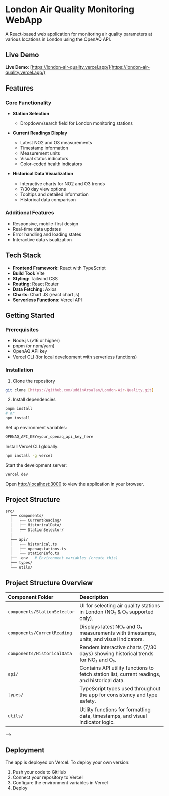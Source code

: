 # London Air Quality Monitoring WebApp

A React-based web application for monitoring air quality parameters at various locations in London using the OpenAQ API.

## Live Demo
**Live Demo**: [https://london-air-quality.vercel.app/](https://london-air-quality.vercel.app/)

## Features

### Core Functionality
- **Station Selection**
  - Dropdown/search field for London monitoring stations

- **Current Readings Display**
  - Latest NO2 and O3 measurements
  - Timestamp information
  - Measurement units
  - Visual status indicators
  - Color-coded health indicators

- **Historical Data Visualization**
  - Interactive charts for NO2 and O3 trends
  - 7/30 day view options
  - Tooltips and detailed information
  - Historical data comparison

### Additional Features
- Responsive, mobile-first design
- Real-time data updates
- Error handling and loading states
- Interactive data visualization

## Tech Stack

- **Frontend Framework:** React with TypeScript
- **Build Tool:** Vite
- **Styling:** Tailwind CSS
- **Routing:** React Router
- **Data Fetching:** Axios
- **Charts:** Chart JS (react chart js)
- **Serverless Functions**: Vercel API

## Getting Started

### Prerequisites
- Node.js (v16 or higher)
- pnpm (or npm/yarn)
- OpenAQ API key
- Vercel CLI (for local development with serverless functions)

### Installation

1. Clone the repository
```bash
git clone [https://github.com/uddinArsalan/London-Air-Quality.git]
```

2. Install dependencies
```bash
pnpm install
# or
npm install
```

Set up environment variables:

```env
OPENAQ_API_KEY=your_openaq_api_key_here
```

Install Vercel CLI globally:

```bash
npm install -g vercel
```

Start the development server:

```bash
vercel dev
```

Open [http://localhost:3000](http://localhost:3000) to view the application in your browser.

## Project Structure

```bash
src/
  ├── components/
  │   ├── CurrentReading/
  │   ├── HistoricalData/
  │   ├── StationSelector/
  │   
  ├── api/
  │   ├── historical.ts
  │   ├── openaqstations.ts
  │   └── stationInfo.ts
  ├── .env   # Environment variables (create this)
  ├── types/
  └── utils/
```


## Project Structure Overview

| **Component Folder**      | **Description**                                                                                                |
| :-------------------------- | :------------------------------------------------------------------------------------------------------------- |
| `components/StationSelector` | UI for selecting air quality stations in London (NO₂ & O₃ supported only).                                    |
| `components/CurrentReading`  | Displays latest NO₂ and O₃ measurements with timestamps, units, and visual indicators.                        |
| `components/HistoricalData`  | Renders interactive charts (7/30 days) showing historical trends for NO₂ and O₃.                             |
| `api/`                      | Contains API utility functions to fetch station list, current readings, and historical data.                   |
| `types/`                    | TypeScript types used throughout the app for consistency and type safety.                                     |
| `utils/`                    | Utility functions for formatting data, timestamps, and visual indicator logic.                                |
-->

## Deployment

The app is deployed on Vercel. To deploy your own version:

1. Push your code to GitHub
2. Connect your repository to Vercel
3. Configure the environment variables in Vercel
4. Deploy